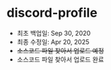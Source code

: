 # discord-profile
- 최초 백업일: Sep 30, 2020
- 최종 수정일: Apr 20, 2025
- ~~소스코드 파일 찾아서 업로드 예정~~
- 소스코드 파일 찾아서 업로드 완료
